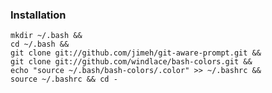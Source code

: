 ### Installation

    mkdir ~/.bash &&
    cd ~/.bash && 
    git clone git://github.com/jimeh/git-aware-prompt.git && 
    git clone git://github.com/windlace/bash-colors.git && 
    echo "source ~/.bash/bash-colors/.color" >> ~/.bashrc && 
    source ~/.bashrc && cd -
